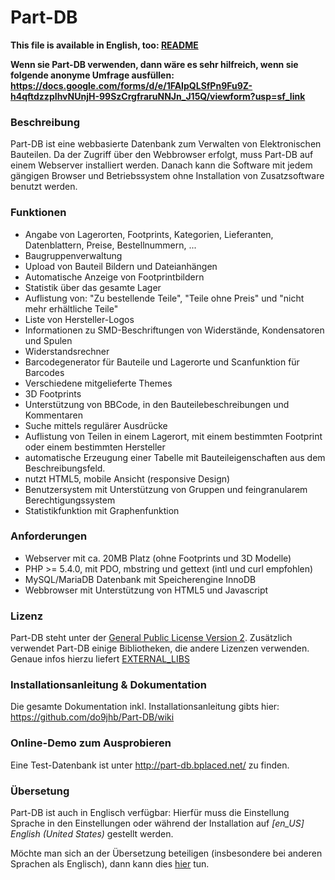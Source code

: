 # Part-DB

**This file is available in English, too: [README](README.md)**

**Wenn sie Part-DB verwenden, dann wäre es sehr hilfreich, wenn sie folgende anonyme Umfrage ausfüllen:
https://docs.google.com/forms/d/e/1FAIpQLSfPn9Fu9Z-h4qftdzzpIhvNUnjH-99SzCrgfraruNNJn_J15Q/viewform?usp=sf_link**

### Beschreibung

Part-DB ist eine webbasierte Datenbank zum Verwalten von Elektronischen Bauteilen. Da der Zugriff über den Webbrowser erfolgt, muss Part-DB auf einem Webserver installiert werden. Danach kann die Software mit jedem gängigen Browser und Betriebssystem ohne Installation von Zusatzsoftware benutzt werden.

### Funktionen

 * Angabe von Lagerorten, Footprints, Kategorien, Lieferanten, Datenblattern, Preise, Bestellnummern, ...
 * Baugruppenverwaltung
 * Upload von Bauteil Bildern und Dateianhängen
 * Automatische Anzeige von Footprintbildern
 * Statistik über das gesamte Lager
 * Auflistung von: "Zu bestellende Teile", "Teile ohne Preis" und "nicht mehr erhältliche Teile"
 * Liste von Hersteller-Logos
 * Informationen zu SMD-Beschriftungen von Widerstände, Kondensatoren und Spulen
 * Widerstandsrechner
 * Barcodegenerator für Bauteile und Lagerorte und Scanfunktion für Barcodes
 * Verschiedene mitgelieferte Themes
 * 3D Footprints
 * Unterstützung von BBCode, in den Bauteilebeschreibungen und Kommentaren
 * Suche mittels regulärer Ausdrücke
 * Auflistung von Teilen in einem Lagerort, mit einem bestimmten Footprint oder einem bestimmten Hersteller
 * automatische Erzeugung einer Tabelle mit Bauteileigenschaften aus dem Beschreibungsfeld.
 * nutzt HTML5, mobile Ansicht (responsive Design)
 * Benutzersystem mit Unterstützung von Gruppen und feingranularem Berechtigungssystem
 * Statistikfunktion mit Graphenfunktion

### Anforderungen

 * Webserver mit ca. 20MB Platz (ohne Footprints und 3D Modelle)
 * PHP >= 5.4.0, mit PDO, mbstring und gettext (intl und curl empfohlen)
 * MySQL/MariaDB Datenbank mit Speicherengine InnoDB
 * Webbrowser mit Unterstützung von HTML5 und Javascript

### Lizenz
Part-DB steht unter der [General Public License Version 2](https://www.gnu.org/licenses/old-licenses/gpl-2.0.de.html).
Zusätzlich verwendet Part-DB einige Bibliotheken, die andere Lizenzen verwenden. 
Genaue infos hierzu liefert [EXTERNAL_LIBS](readme/EXTERNAL_LIBS.md)

### Installationsanleitung & Dokumentation

Die gesamte Dokumentation inkl. Installationsanleitung gibts hier:
<https://github.com/do9jhb/Part-DB/wiki>

### Online-Demo zum Ausprobieren

Eine Test-Datenbank ist unter <http://part-db.bplaced.net/> zu finden.

### Übersetung
Part-DB ist auch in Englisch verfügbar: Hierfür muss die Einstellung Sprache in den Einstellungen oder während der 
Installation auf _[en_US] English (United States)_ gestellt werden. 

Möchte man sich an der Übersetzung beteiligen (insbesondere bei anderen Sprachen als Englisch), 
dann kann dies [hier](https://crowdin.com/project/part-db) tun.
